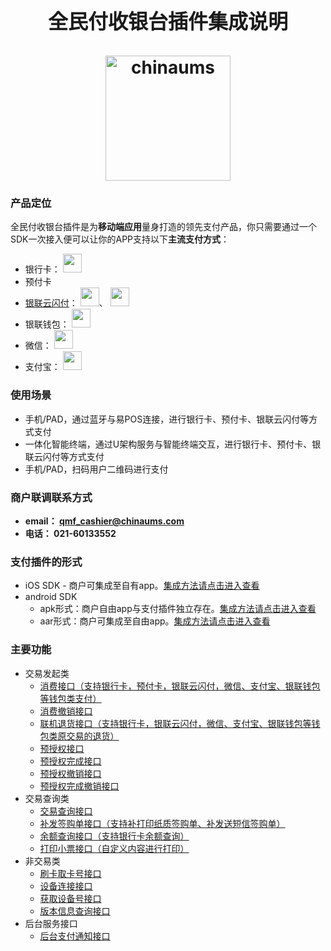 <h1 align="center">
  <center><font size="6">全民付收银台插件集成说明</font></center>
	<br/>
	<img width="200" src="https://www.chinaums.com/chinaums/images/logo.png" alt="chinaums">
	<br/>
</h1>


### 产品定位  
全民付收银台插件是为**移动端应用**量身打造的领先支付产品，你只需要通过一个SDK一次接入便可以让你的APP支持以下**主流支付方式**：
- 银行卡：
  <img src="https://github.com/qmf-chinaums/qmf-cashier/blob/master/documents/attachment/logo_unionpay.png" height="30" />
- 预付卡
- <a href="http://cn.unionpay.com/zt/2016/127198856/">银联云闪付</a>：
  <img src="https://github.com/qmf-chinaums/qmf-cashier/blob/master/documents/attachment/logo_applepay.png" height="30" />、
  <img src="https://github.com/qmf-chinaums/qmf-cashier/blob/master/documents/attachment/logo_yunshanfu.png" height="30" />
- 银联钱包：
  <img src="https://github.com/qmf-chinaums/qmf-cashier/blob/master/documents/attachment/logo_ylqb.png" height="30" />
- 微信：
  <img src="https://github.com/qmf-chinaums/qmf-cashier/blob/master/documents/attachment/logo_weixin.png" height="30" />
- 支付宝：
  <img src="https://github.com/qmf-chinaums/qmf-cashier/blob/master/documents/attachment/logo_alipay.png" height="30" />  
  
  
### 使用场景
  - 手机/PAD，通过蓝牙与易POS连接，进行银行卡、预付卡、银联云闪付等方式支付
  - 一体化智能终端，通过U架构服务与智能终端交互，进行银行卡、预付卡、银联云闪付等方式支付
  - 手机/PAD，扫码用户二维码进行支付
  

### 商户联调联系方式    
  - **email： qmf_cashier@chinaums.com**  
  - **电话： 021-60133552**  


### 支付插件的形式  
  - iOS SDK      -  商户可集成至自有app。[集成方法请点击进入查看](../master/documents/ios.sdk.doc.md)  
  - android SDK  
    -  apk形式：商户自由app与支付插件独立存在。[集成方法请点击进入查看](../master/documents/android.apk.doc.md)  
    -  aar形式：商户可集成至自由app。[集成方法请点击进入查看](../master/documents/android.aar.doc.md)  
  

### 主要功能
   - 交易发起类
     - [消费接口（支持银行卡，预付卡，银联云闪付，微信、支付宝、银联钱包等钱包类支付）](../master/documents/api/api.01.trade.pay.md)
     - [消费撤销接口](../master/documents/api/api.02.trade.pay.cancel.md)
     - [联机退货接口（支持银行卡，银联云闪付，微信、支付宝、银联钱包等钱包类原交易的退货）](../master/documents/api/api.03.trade.refund.md)
     - [预授权接口](../master/documents/api/api.04.trade.preauth.md)
     - [预授权完成接口](../master/documents/api/api.05.trade.preauth.complete.md)
     - [预授权撤销接口](../master/documents/api/api.06.trade.preauth.cancel.md)
     - [预授权完成撤销接口](../master/documents/api/api.07.trade.preauth.complete.cancel.md)
   - 交易查询类
     - [交易查询接口](../master/documents/api/api.41.trade.query.order.md)
     - [补发签购单接口（支持补打印纸质签购单、补发送短信签购单）](../master/documents/api/api.42.trade.resupply.voucher.md)
     - [余额查询接口（支持银行卡余额查询）](../master/documents/api/api.43.trade.query.balance.md)
     - [打印小票接口（自定义内容进行打印）](../master/documents/api/api.44.device.print.md)
   - 非交易类
     - [刷卡取卡号接口](../master/documents/api/api.81.trade.card.num.get.md)
     - [设备连接接口](../master/documents/api/api.82.device.connect.md)
     - [获取设备号接口](../master/documents/api/api.83.device.get.id.md)
     - [版本信息查询接口](../master/documents/api/api.84.trade.get.version.md)
   - 后台服务接口
     - [后台支付通知接口](../master/documents/comment/comment.notification.push.doc.md)